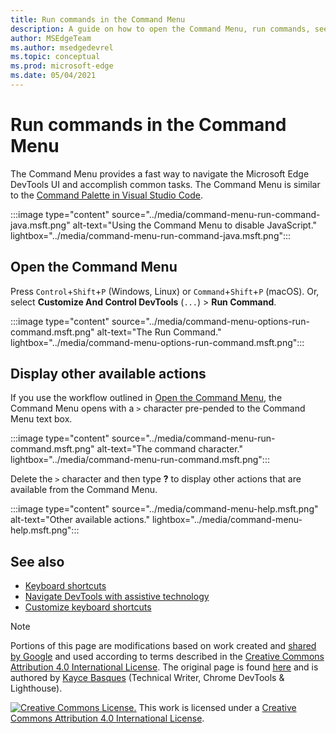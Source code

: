 ```yaml
---
title: Run commands in the Command Menu
description: A guide on how to open the Command Menu, run commands, see other actions, and more.
author: MSEdgeTeam
ms.author: msedgedevrel
ms.topic: conceptual
ms.prod: microsoft-edge
ms.date: 05/04/2021
---
```

<!-- Copyright Kayce Basques

   Licensed under the Apache License, Version 2.0 (the "License");
   you may not use this file except in compliance with the License.
   You may obtain a copy of the License at

       https://www.apache.org/licenses/LICENSE-2.0

   Unless required by applicable law or agreed to in writing, software
   distributed under the License is distributed on an "AS IS" BASIS,
   WITHOUT WARRANTIES OR CONDITIONS OF ANY KIND, either express or implied.
   See the License for the specific language governing permissions and
   limitations under the License.  -->
# Run commands in the Command Menu

The Command Menu provides a fast way to navigate the Microsoft Edge DevTools UI and accomplish common tasks.  The Command Menu is similar to the [Command Palette in Visual Studio Code](https://code.visualstudio.com/docs/getstarted/userinterface#_command-palette).

:::image type="content" source="../media/command-menu-run-command-java.msft.png" alt-text="Using the Command Menu to disable JavaScript." lightbox="../media/command-menu-run-command-java.msft.png":::


<!-- ====================================================================== -->
## Open the Command Menu

Press `Control`+`Shift`+`P` (Windows, Linux) or `Command`+`Shift`+`P` (macOS).  Or, select **Customize And Control DevTools** (`...`) > **Run Command**.

:::image type="content" source="../media/command-menu-options-run-command.msft.png" alt-text="The Run Command." lightbox="../media/command-menu-options-run-command.msft.png":::


<!-- ====================================================================== -->
## Display other available actions

If you use the workflow outlined in [Open the Command Menu](#open-the-command-menu), the Command Menu opens with a `>` character pre-pended to the Command Menu text box.

:::image type="content" source="../media/command-menu-run-command.msft.png" alt-text="The command character." lightbox="../media/command-menu-run-command.msft.png":::

Delete the `>` character and then type **?** to display other actions that are available from the Command Menu.

:::image type="content" source="../media/command-menu-help.msft.png" alt-text="Other available actions." lightbox="../media/command-menu-help.msft.png":::


<!-- ====================================================================== -->
## See also

* [Keyboard shortcuts](../shortcuts/index.md)
* [Navigate DevTools with assistive technology](../accessibility/navigation.md)
* [Customize keyboard shortcuts](../customize/shortcuts.md)


<!-- ====================================================================== -->
> [!NOTE]
> Portions of this page are modifications based on work created and [shared by Google](https://developers.google.com/terms/site-policies) and used according to terms described in the [Creative Commons Attribution 4.0 International License](https://creativecommons.org/licenses/by/4.0).
> The original page is found [here](https://developers.google.com/web/tools/chrome-devtools/command-menu/index) and is authored by [Kayce Basques](https://developers.google.com/web/resources/contributors/kaycebasques) (Technical Writer, Chrome DevTools & Lighthouse).

[![Creative Commons License.](https://i.creativecommons.org/l/by/4.0/88x31.png)](https://creativecommons.org/licenses/by/4.0)
This work is licensed under a [Creative Commons Attribution 4.0 International License](https://creativecommons.org/licenses/by/4.0).
